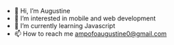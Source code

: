 - 👋 Hi, I’m Augustine
- 👀 I’m interested in mobile and web development
- 🌱 I’m currently learning Javascript
- 📫 How to reach me ampofoaugustine0@gmail.com

<!---
auguztine/auguztine is a ✨ special ✨ repository because its `README.md` (this file) appears on your GitHub profile.
You can click the Preview link to take a look at your changes.
--->
